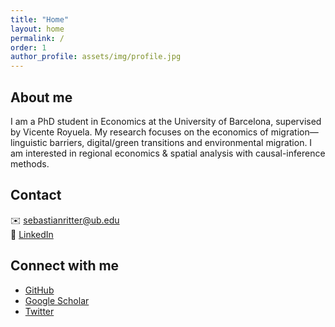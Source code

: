 ```yaml
---
title: "Home"
layout: home
permalink: /
order: 1
author_profile: assets/img/profile.jpg
---
```


## About me

I am a PhD student in Economics at the University of Barcelona, supervised by Vicente Royuela. My research focuses on the economics of migration—linguistic barriers, digital/green transitions and environmental migration. I am interested in regional economics & spatial analysis with causal-inference methods.

## Contact

✉️ [sebastianritter@ub.edu](mailto:sebastianritter@ub.edu)  
🔗 [LinkedIn](https://www.linkedin.com/in/sebastian-ritter-85033b100)


## Connect with me  
- [GitHub](https://github.com/sebaritterg)  
- [Google Scholar]()  
- [Twitter]()
  
